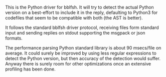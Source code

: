 This is the Python driver for bblfsh. It will try to detect the actual Python
version on a best-effort to include it in the reply, defaulting to Python3 for
codefiles that seem to be compatible with both (the AST is better). 

It follows the standard bblfsh driver protocol, receiving files form standard input
and sending replies on stdout supporting the msgpack or json formats.

The performance parsing Python standard library is about 90 msecs/file on average.
It could surely be improved by using less regular expressions to detect the Python
version, but then accuracy of the detection would suffer. Anyway there is surely
room for other optimizations once an extensive profiling has been done.
